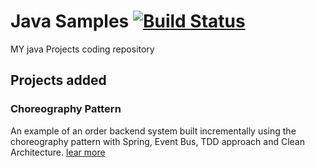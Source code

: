 # Java Samples  [![Build Status](https://travis-ci.com/fpineda3105/java-samples.svg?branch=main)](https://travis-ci.com/fpineda3105/java-samples)

MY java Projects coding repository

## Projects added

### Choreography Pattern
An example of an order backend system built incrementally using the choreography pattern with Spring, Event Bus, TDD approach and Clean Architecture.
[lear more](choreography-pattern/README.md)